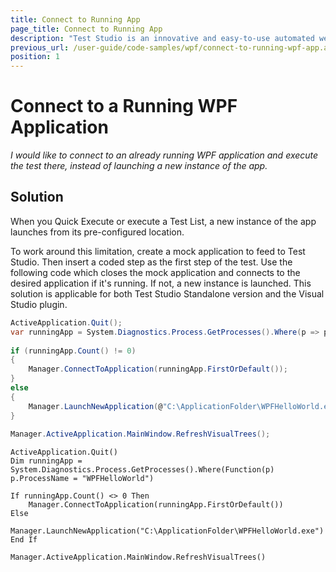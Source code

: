 ```yaml
---
title: Connect to Running App
page_title: Connect to Running App
description: "Test Studio is an innovative and easy-to-use automated web, WPF and load testing solution. Test Studio tests support essential technologies like ASP.NET AJAX, Silverlight, PHP and MVC. HTML5, Testing framework, functional testing, performance testing, load testing, exploratory testing, manual testing."
previous_url: /user-guide/code-samples/wpf/connect-to-running-wpf-app.aspx, /user-guide/code-samples/wpf/connect-to-running-wpf-app
position: 1
---
```

# Connect to a Running WPF Application

*I would like to connect to an already running WPF application and execute the test there, instead of launching a new instance of the app.*

## Solution

When you Quick Execute or execute a Test List, a new instance of the app launches from its pre-configured location.
 
To work around this limitation, create a mock application to feed to Test Studio. Then insert a coded step as the first step of the test. Use the following code which closes the mock application and connects to the desired application if it's running. If not, a new instance is launched. This solution is applicable for both Test Studio Standalone version and the Visual Studio plugin.

````C#
ActiveApplication.Quit();
var runningApp = System.Diagnostics.Process.GetProcesses().Where(p => p.ProcessName == "WPFHelloWorld");
  
if (runningApp.Count() != 0)
{
    Manager.ConnectToApplication(runningApp.FirstOrDefault());
}
else
{
    Manager.LaunchNewApplication(@"C:\ApplicationFolder\WPFHelloWorld.exe");
}
 
Manager.ActiveApplication.MainWindow.RefreshVisualTrees();
````
````VB
ActiveApplication.Quit()
Dim runningApp = System.Diagnostics.Process.GetProcesses().Where(Function(p) p.ProcessName = "WPFHelloWorld")
 
If runningApp.Count() <> 0 Then
    Manager.ConnectToApplication(runningApp.FirstOrDefault())
Else
    Manager.LaunchNewApplication("C:\ApplicationFolder\WPFHelloWorld.exe")
End If
 
Manager.ActiveApplication.MainWindow.RefreshVisualTrees()
````



